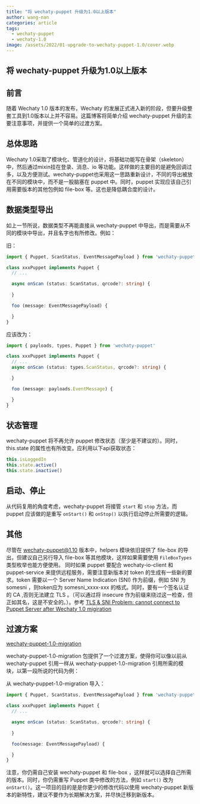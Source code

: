 ```yaml
---
title: "将 wechaty-puppet 升级为1.0以上版本"
author: wang-nan
categories: article
tags:
  - wechaty-puppet
  - wechaty-1.0
image: /assets/2022/01-upgrade-to-wechaty-puppet-1.0/cover.webp
---
```


## 将 wechaty-puppet 升级为1.0以上版本

## 前言

随着 Wechaty 1.0 版本的发布，Wechaty 的发展正式进入新的阶段，但要升级整套工具到1.0版本以上并不容易。这篇博客将简单介绍 wechaty-puppet 升级的主要注意事项，并提供一个简单的过渡方案。

## 总体思路

Wechaty 1.0采取了模块化、管道化的设计，将基础功能写在骨架（skeleton）中，然后通过mixin挂在登录、消息、io 等功能。这样做的主要目的是避免回调过多，以及方便测试。wechaty-puppet也采用这一思路重新设计，不同的导出被放在不同的模块中，而不是一股脑塞在 puppet 中。同时，puppet 实现应该自己引用需要版本的其他包例如 file-box 等。这也是降低耦合度的设计。

## 数据类型导出

如上一节所说，数据类型不再能直接从 wechaty-puppet 中导出，而是需要从不同的模块中导出，并且名字也有所修改。例如：

旧：

```ts
import { Puppet, ScanStatus, EventMessagePayload } from 'wechaty-puppet'

class xxxPuppet implements Puppet {
  // ...

  async onScan (status: ScanStatus, qrcode?: string) {
    
  }

  foo (message: EventMessagePayload) {

  }
}
```

应该改为：

```ts
import { payloads, types, Puppet } from 'wechaty-puppet'

class xxxPuppet implements Puppet {
  // ...
  async onScan (status: types.ScanStatus, qrcode?: string) {

  }

  foo (message: payloads.EventMessage) {

  }
}
```

## 状态管理

wechaty-puppet 将不再允许 puppet 修改状态（至少是不建议的）。同时， this.state 的属性也有所改变。应利用以下api获取状态：

```ts
this.isLoggedIn
this.state.active()
this.state.inactive()
```

## 启动、停止

从代码复用的角度考虑，wechaty-puppet 将接管 ```start``` 和 ```stop``` 方法，而 puppet 应该做的是重写 ```onStart()``` 和 ```onStop()``` 以执行启动停止所需要的逻辑。

## 其他

尽管在 wechaty-puppet@1.10 版本中，helpers 模块依旧提供了 file-box 的导出，但建议自己另行导入 file-box 等其他模块，这样如果需要使用 ```FileBoxTypes``` 类型枚举也能方便使用。
同时如果 puppet 要配合 wechaty-io-client 和 puppet-service 来提供远程服务，需要注意新版本对 token 的生成有一些新的要求。token 需要以一个 Server Name Indication (SNI) 作为前缀，例如 SNI 为 somesni ，则token应为 somesni_xxxx-xxx 的格式。同时，要有一个签名认证的 CA ,否则无法建立 TLS 。（可以通过将 insecure 作为前缀来绕过这一检查，但正如其名，这是不安全的。）。参考 [TLS & SNI Problem: cannot connect to Puppet Server after Wechaty 1.0 migiration](https://github.com/wechaty/puppet-service/issues/190)

## 过渡方案

[wechaty-puppet-1.0-migration](https://github.com/hcfw007/wechaty-puppet-1.0-migration)

wechaty-puppet-1.0-migration 包提供了一个过渡方案，使得你可以像以前从 wechaty-puppet 引用一样从 wechaty-puppet-1.0-migration 引用所需的模块，以第一段所说的代码为例：

从 wechaty-puppet-1.0-migration 导入：

```ts
import { Puppet, ScanStatus, EventMessagePayload } from 'wechaty-puppet-1.0-migration'

class xxxPuppet implements Puppet {
  // ...

  async onScan (status: ScanStatus, qrcode?: string) {
    
  }

  foo(message: EventMessagePayload) {

  }
}
```

注意，你仍需自己安装 wechaty-puppet 和 file-box ，这样就可以选择自己所需的版本。同时，你仍需重写 Puppet 类中修改的方法，例如 ```start()``` 改为 ```onStart()```。这一项目的目的是是你更少的修改代码以使用 wechaty-puppet 新版本的新特性，建议不要作为长期解决方案，并尽快迁移到新版本。
